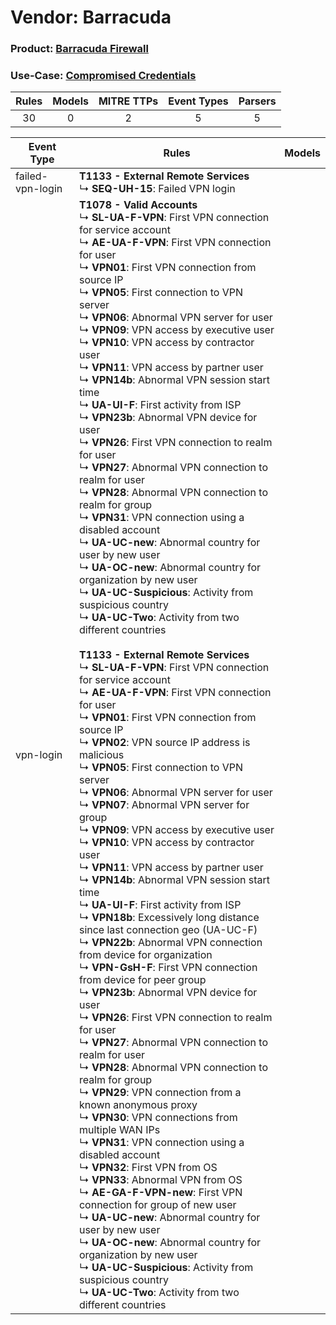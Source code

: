 Vendor: Barracuda
=================
### Product: [Barracuda Firewall](../ds_barracuda_barracuda_firewall.md)
### Use-Case: [Compromised Credentials](../../../../UseCases/uc_compromised_credentials.md)

| Rules | Models | MITRE TTPs | Event Types | Parsers |
|:-----:|:------:|:----------:|:-----------:|:-------:|
|  30   |   0    |     2      |      5      |    5    |

| Event Type       | Rules                                                                                                                                                                                                                                                                                                                                                                                                                                                                                                                                                                                                                                                                                                                                                                                                                                                                                                                                                                                                                                                                                                                                                                                                                                                                                                                                                                                                                                                                                                                                                                                                                                                                                                                                                                                                                                                                                                                                                                                                                                                                                                                                                                                                                                                                                                                                                                                                                                                                                                                                                                                                                                                                                                                                                                                                                                                                                                                                                | Models |
| ---------------- | ---------------------------------------------------------------------------------------------------------------------------------------------------------------------------------------------------------------------------------------------------------------------------------------------------------------------------------------------------------------------------------------------------------------------------------------------------------------------------------------------------------------------------------------------------------------------------------------------------------------------------------------------------------------------------------------------------------------------------------------------------------------------------------------------------------------------------------------------------------------------------------------------------------------------------------------------------------------------------------------------------------------------------------------------------------------------------------------------------------------------------------------------------------------------------------------------------------------------------------------------------------------------------------------------------------------------------------------------------------------------------------------------------------------------------------------------------------------------------------------------------------------------------------------------------------------------------------------------------------------------------------------------------------------------------------------------------------------------------------------------------------------------------------------------------------------------------------------------------------------------------------------------------------------------------------------------------------------------------------------------------------------------------------------------------------------------------------------------------------------------------------------------------------------------------------------------------------------------------------------------------------------------------------------------------------------------------------------------------------------------------------------------------------------------------------------------------------------------------------------------------------------------------------------------------------------------------------------------------------------------------------------------------------------------------------------------------------------------------------------------------------------------------------------------------------------------------------------------------------------------------------------------------------------------------------------------------- | ------ |
| failed-vpn-login | <b>T1133 - External Remote Services</b><br> ↳ <b>SEQ-UH-15</b>: Failed VPN login                                                                                                                                                                                                                                                                                                                                                                                                                                                                                                                                                                                                                                                                                                                                                                                                                                                                                                                                                                                                                                                                                                                                                                                                                                                                                                                                                                                                                                                                                                                                                                                                                                                                                                                                                                                                                                                                                                                                                                                                                                                                                                                                                                                                                                                                                                                                                                                                                                                                                                                                                                                                                                                                                                                                                                                                                                                                     |        |
| vpn-login        | <b>T1078 - Valid Accounts</b><br> ↳ <b>SL-UA-F-VPN</b>: First VPN connection for service account<br> ↳ <b>AE-UA-F-VPN</b>: First VPN connection for user<br> ↳ <b>VPN01</b>: First VPN connection from source IP<br> ↳ <b>VPN05</b>: First connection to VPN server<br> ↳ <b>VPN06</b>: Abnormal VPN server for user<br> ↳ <b>VPN09</b>: VPN access by executive user<br> ↳ <b>VPN10</b>: VPN access by contractor user<br> ↳ <b>VPN11</b>: VPN access by partner user<br> ↳ <b>VPN14b</b>: Abnormal VPN session start time<br> ↳ <b>UA-UI-F</b>: First activity from ISP<br> ↳ <b>VPN23b</b>: Abnormal VPN device for user<br> ↳ <b>VPN26</b>: First VPN connection to realm for user<br> ↳ <b>VPN27</b>: Abnormal VPN connection to realm for user<br> ↳ <b>VPN28</b>: Abnormal VPN connection to realm for group<br> ↳ <b>VPN31</b>: VPN connection using a disabled account<br> ↳ <b>UA-UC-new</b>: Abnormal country for user by new user<br> ↳ <b>UA-OC-new</b>: Abnormal country for organization by new user<br> ↳ <b>UA-UC-Suspicious</b>: Activity from suspicious country<br> ↳ <b>UA-UC-Two</b>: Activity from two different countries<br><br><b>T1133 - External Remote Services</b><br> ↳ <b>SL-UA-F-VPN</b>: First VPN connection for service account<br> ↳ <b>AE-UA-F-VPN</b>: First VPN connection for user<br> ↳ <b>VPN01</b>: First VPN connection from source IP<br> ↳ <b>VPN02</b>: VPN source IP address is malicious<br> ↳ <b>VPN05</b>: First connection to VPN server<br> ↳ <b>VPN06</b>: Abnormal VPN server for user<br> ↳ <b>VPN07</b>: Abnormal VPN server for group<br> ↳ <b>VPN09</b>: VPN access by executive user<br> ↳ <b>VPN10</b>: VPN access by contractor user<br> ↳ <b>VPN11</b>: VPN access by partner user<br> ↳ <b>VPN14b</b>: Abnormal VPN session start time<br> ↳ <b>UA-UI-F</b>: First activity from ISP<br> ↳ <b>VPN18b</b>: Excessively long distance since last connection geo (UA-UC-F)<br> ↳ <b>VPN22b</b>: Abnormal VPN connection from device for organization<br> ↳ <b>VPN-GsH-F</b>: First VPN connection from device for peer group<br> ↳ <b>VPN23b</b>: Abnormal VPN device for user<br> ↳ <b>VPN26</b>: First VPN connection to realm for user<br> ↳ <b>VPN27</b>: Abnormal VPN connection to realm for user<br> ↳ <b>VPN28</b>: Abnormal VPN connection to realm for group<br> ↳ <b>VPN29</b>: VPN connection from a known anonymous proxy<br> ↳ <b>VPN30</b>: VPN connections from multiple WAN IPs<br> ↳ <b>VPN31</b>: VPN connection using a disabled account<br> ↳ <b>VPN32</b>: First VPN from OS<br> ↳ <b>VPN33</b>: Abnormal VPN from OS<br> ↳ <b>AE-GA-F-VPN-new</b>: First VPN connection for group of new user<br> ↳ <b>UA-UC-new</b>: Abnormal country for user by new user<br> ↳ <b>UA-OC-new</b>: Abnormal country for organization by new user<br> ↳ <b>UA-UC-Suspicious</b>: Activity from suspicious country<br> ↳ <b>UA-UC-Two</b>: Activity from two different countries |        |